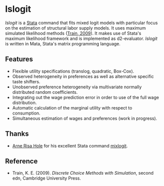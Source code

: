 lslogit
=======

*lslogit* is a [Stata](http://www.stata.com/) command that fits mixed logit models with particular focus on the estimation of structural labor supply models. It uses maximum simulated likelihood methods ([Train, 2009](#train_2009)). It makes use of Stata's maximum likelihood framework and is implemented as d2-evaluator. *lslogit* is written in Mata, Stata's matrix programming language.

## Features
- Flexible utility specifications (translog, quadratic, Box-Cox).
- Observed heterogeneity in preferences as well as alternative specific taste shifters.
- Unobserved preference heterogeneity via multivariate normally distributed random coefficients.
- Integrating out the wage prediction error in order to use of the full wage distribution.
- Automatic calculation of the marginal utility with respect to consumption.
- Simultaneous estimation of wages and preferences (work in progress).

## Thanks
- [Arne Risa Hole](http://www.shef.ac.uk/economics/people/hole) for his excellent Stata command [mixlogit](http://www.shef.ac.uk/economics/people/hole/stata).

## Reference
- <a id="train_2009">Train, K. E. (2009)</a>. *Discrete Choice Methods with Simulation*, second edn, Cambridge University Press.

